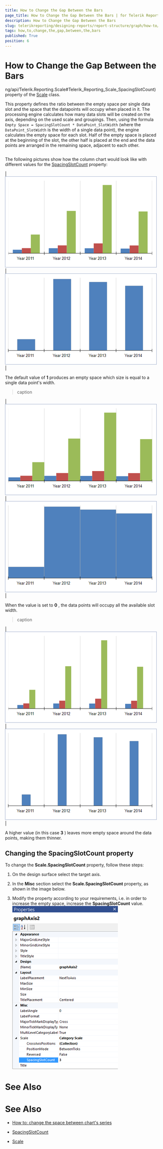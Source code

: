 ```yaml
---
title: How to Change the Gap Between the Bars
page_title: How to Change the Gap Between the Bars | for Telerik Reporting Documentation
description: How to Change the Gap Between the Bars
slug: telerikreporting/designing-reports/report-structure/graph/how-to/how-to-change-the-gap-between-the-bars
tags: how,to,change,the,gap,between,the,bars
published: True
position: 6
---
```


# How to Change the Gap Between the Bars

ng/api/Telerik.Reporting.Scale#Telerik_Reporting_Scale_SpacingSlotCount)          property of the  [Scale](/reporting/api/Telerik.Reporting.Scale)  class.       

This property defines the ratio between the empty space per single data slot and the space that the datapoints will occupy when placed in it.         The processing engine calculates how many data slots will be created on the axis, depending on the used scale and groupings.         Then, using the formula `Empty Space = SpacingSlotCount * DataPoint_SlotWidth` (where the         `DataPoint_SlotWidth` is the width of a single data point), the engine calculates the empty space         for each slot. Half of the empty space is placed at the beginning of the slot, the other half is placed at the end and the data points         are arranged in the remaining space, adjacent to each other.       

## 

The following pictures show how the column chart would look like with different values for the            [SpacingSlotCount](/reporting/api/Telerik.Reporting.Scale#Telerik_Reporting_Scale_SpacingSlotCount)  property:         



|![Category Scale Spacing Slot Count 1](images/Graph/CategoryScale_SpacingSlotCount_1.png)|![Category Scale Spacing Slot Count 1a](images/Graph/CategoryScale_SpacingSlotCount_1a.png)|




The default value of __1__  produces an empty space which size is equal to a single data point's width.         


>caption 


|![Category Scale Spacing Slot Count 0](images/Graph/CategoryScale_SpacingSlotCount_0.png)|![Category Scale Spacing Slot Count 0a](images/Graph/CategoryScale_SpacingSlotCount_0a.png)|




When the value is set to __0__ , the data points will occupy all the available slot width.         


>caption 


|![Category Scale Spacing Slot Count 3](images/Graph/CategoryScale_SpacingSlotCount_3.png)|![Category Scale Spacing Slot Count 3a](images/Graph/CategoryScale_SpacingSlotCount_3a.png)|




A higher value (in this case __3__ ) leaves more empty space around the data points, making them thinner.         

## Changing the SpacingSlotCount property

To change the __Scale.SpacingSlotCount__  property, follow these steps:         

1. On the design surface select the target axis.             

1. In the __Misc__  section select the __Scale.SpacingSlotCount__  property, as shown in the image below.             

1. Modify the property according to your requirements, i.e. in order to increase the empty space, increase the __SpacingSlotCount__  value.             ![Graph Axis Spacing Slot Count Selected](images/Graph/GraphAxis_SpacingSlotCount_Selected.png)

# See Also


# See Also

 * [How to: change the space between chart's series](http://www.telerik.com/support/kb/reporting/details/how-to-change-the-space-between-charts-series)

 * [SpacingSlotCount](/reporting/api/Telerik.Reporting.Scale#Telerik_Reporting_Scale_SpacingSlotCount) 

 * [Scale](/reporting/api/Telerik.Reporting.Scale) 